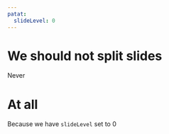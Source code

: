 ```yaml
---
patat:
  slideLevel: 0
---
```


# We should not split slides

Never

# At all

Because we have `slideLevel` set to 0
